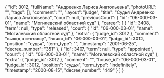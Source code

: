 {
    "id": 3012,
    "fullName": "Андреенко Лариса Анатольевна",
    "photoURL": "",
    "tags": [],
    "comment": "",
    "layout": "judge",
    "title": "Судья Андреенко Лариса Анатольевна",
    "court": null,
    "previousCourt": {
        "id": "06-000-03-01",
        "name": "Могилевский областной суд"
    },
    "career": [
        {
            "id": 3408,
            "term": null,
            "type": "released",
            "court": {
                "id": "06-000-03-01",
                "name": "Могилевский областной суд"
            },
            "extra": {
                "judge_id": 3012
            },
            "comment": "выход в отставку",
            "house_id": "06-000-03-01",
            "judge_id": 3012,
            "position": "судья",
            "term_type": "",
            "timestamp": "2001-06-25",
            "decree_number": "351"
        },
        {
            "id": 3407,
            "term": null,
            "type": "appointed",
            "court": {
                "id": "06-000-03-01",
                "name": "Могилевский областной суд"
            },
            "extra": {
                "judge_id": 3012
            },
            "comment": "",
            "house_id": "06-000-03-01",
            "judge_id": 3012,
            "position": "судья",
            "term_type": "indefinitely",
            "timestamp": "2000-08-15",
            "decree_number": "449"
        }
    ]
}